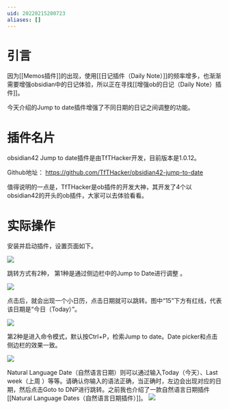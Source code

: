 ```yaml
---
uid: 20220215200723
aliases: []
---
```

# 引言
因为[[Memos插件]]的出现，使用[[日记插件（Daily Note）]]的频率增多，也渐渐需要增强obsidian中的日记体验，所以正在寻找[[增强ob的日记（Daily Note）插件]]。

今天介绍的Jump to date插件增强了不同日期的日记之间调整的功能。

# 插件名片
obsidian42 Jump to date插件是由TfTHacker开发，目前版本是1.0.12。

Github地址： https://github.com/TfTHacker/obsidian42-jump-to-date

值得说明的一点是，TfTHacker是ob插件的开发大神，其开发了4个以obsidian42的开头的ob插件，大家可以去体验看看。

# 实际操作
安装并启动插件，设置页面如下。

![](https://gitee.com/cyddgi/picture-store/raw/master/img/20220215201541.png)

跳转方式有2种， 第1种是通过侧边栏中的Jump to Date进行调整 。

![](https://gitee.com/cyddgi/picture-store/raw/master/img/20220215201408.png)

点击后，就会出现一个小日历，点击日期就可以跳转。图中“15”下方有红线，代表该日期是“今日（Today）”。

![](https://gitee.com/cyddgi/picture-store/raw/master/img/20220215201449.png)


第2种是进入命令模式，默认按Ctrl+P，检索Jump to date。Date picker和点击侧边栏的效果一致。

![](https://gitee.com/cyddgi/picture-store/raw/master/img/20220215201704.png)

Natural Language Date（自然语言日期）则可以通过输入Today（今天）、Last week（上周 ）等等。请确认你输入的语法正确，当正确时，左边会出现对应的日期，然后点击Goto to DNP进行跳转。之前我也介绍了一款自然语言日期插件[[Natural Language Dates（自然语言日期插件）]]。
![](https://gitee.com/cyddgi/picture-store/raw/master/img/20220215202021.png)